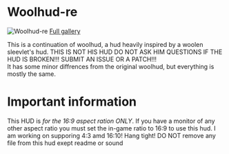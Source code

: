 # Woolhud-re
![Woolhud-re](https://i.imgur.com/wkac33i.jpg)
[Full gallery](https://imgur.com/a/ySTI700)


This is a continuation of woolhud, a hud heavily inspired by a woolen sleevlet's hud. 
THIS IS NOT HIS HUD DO NOT ASK HIM QUESTIONS IF THE HUD IS BROKEN!!! SUBMIT AN ISSUE OR A PATCH!!!   
It has some minor diffrences from the original woolhud, but everything is mostly the same.

# Important information
This HUD is *for the 16:9 aspect ration ONLY*. If you have a monitor of any other aspect ratio you must set the in-game ratio to 16:9 to use this hud. I am working on supporing 4:3 amd 16:10! Hang tight!
DO NOT remove any file from this hud exept readme or sound

